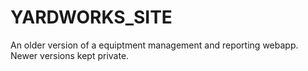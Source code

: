 # YARDWORKS_SITE
An older version of a equiptment management and reporting webapp. Newer versions kept private.
